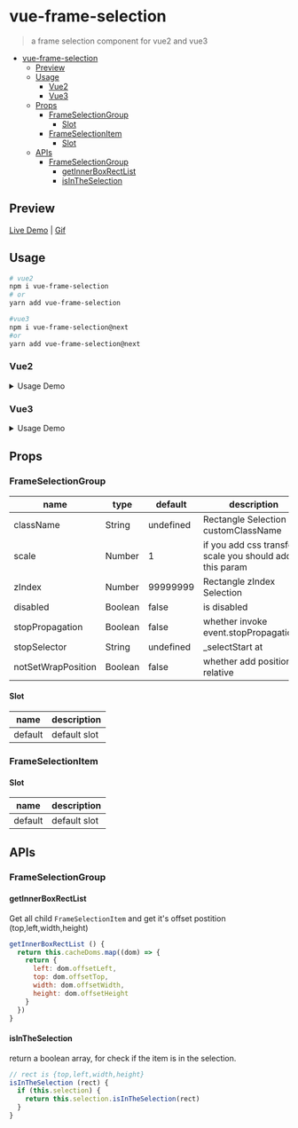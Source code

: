 # vue-frame-selection

> a frame selection component for vue2 and vue3

- [vue-frame-selection](#vue-frame-selection)
  - [Preview](#preview)
  - [Usage](#usage)
    - [Vue2](#vue2)
    - [Vue3](#vue3)
  - [Props](#props)
    - [FrameSelectionGroup](#frameselectiongroup)
      - [Slot](#slot)
    - [FrameSelectionItem](#frameselectionitem)
      - [Slot](#slot-1)
  - [APIs](#apis)
    - [FrameSelectionGroup](#frameselectiongroup-1)
      - [getInnerBoxRectList](#getinnerboxrectlist)
      - [isInTheSelection](#isintheselection)

## Preview

[Live Demo](https://www.icebreaker.top/demos/vue-frame-selection) | [Gif](https://github.com/sonofmagic/universal-vue-library-template/blob/main/apps/vue2/src/components/vue-frame-selection/assets/demo.gif)

## Usage

```sh
# vue2
npm i vue-frame-selection
# or
yarn add vue-frame-selection

#vue3
npm i vue-frame-selection@next
#or
yarn add vue-frame-selection@next
```

### Vue2


<details>
<summary>Usage Demo</summary>

```ts
// demo.vue
import {
  // wrap group
  FrameSelectionGroup,
  // items
  FrameSelectionItem,
  // inner es6 class
  MouseSelection
} from 'vue-frame-selection'

export default {
  components: {
    FrameSelectionGroup,
    FrameSelectionItem
  }
}
```

```html
<FrameSelectionGroup
  ref="selection"
  @mousedown="onMousedown"
  @mousemove="onMousemove"
  @mouseup="onMouseup"
>
  <FrameSelectionItem v-for="(item, idx) in data" :key="item[valueKey]">
    <template>
      <slot
        :selected="
          !item.disabled && (isInTheBoxList[idx] || checkSelected(idx))
        "
        :item="item"
        :index="idx"
      ></slot>
    </template>
  </FrameSelectionItem>
</FrameSelectionGroup>
```

```js
// you can write your own logic
export default {
  name: 'FrameSelection',
  components: {
    FrameSelectionGroup,
    FrameSelectionItem
  },
  props: {
    data: {
      type: [Array],
      default: () => []
    },
    valueKey: {
      type: [String],
      default: 'id'
    }
  },
  data () {
    return {
      // boolean array
      isInTheBoxList: [],
      // each item's offset (top,left,width,height)
      innerBoxRectList: [],
      // selected item index set
      selectedSet: new Set()
    }
  },
  methods: {
    checkSelected (id) {
      return this.selectedSet.has(id)
    },
    onMousedown () {
      this.isClick = true
      this.innerBoxRectList = this.$refs.selection.getInnerBoxRectList()
    },

    onMousemove () {
      this.isClick = false
      this.inBoxSync()
    },
    onMouseup () {
      if (this.isClick) {
        this.inBoxSync()
      }

      this.isInTheBoxList
        .reduce((acc, cur, idx) => {
          if (cur) {
            acc.push(idx)
          }
          return acc
        }, [])
        .forEach((x) => {
          if (!this.data[x].disabled) {
            this.selectedSet.add(x)
          }
        })

      this.isInTheBoxList = []
      this.isClick = false
    },
    inBoxSync () {
      this.isInTheBoxList = this.innerBoxRectList.map((rect) => {
        return this.$refs.selection.isInTheSelection(rect)
      })
    }
  },
  created () {
    this.isClick = false
  }
}
```

Full features See [`demo`](https://github.com/sonofmagic/universal-vue-library-template/blob/main/apps/vue2/src/components/vue-frame-selection/demo/index.vue)

</details>


### Vue3

<details>
<summary>Usage Demo</summary>

```html
<template>
    <div class="p-4">
        <FrameSelectionGroup ref="selection" @mousedown="onMousedown" @mousemove="onMousemove" @mouseup="onMouseup">
            <FrameSelectionItem :key="i" v-for="i in 100 " class="w-10 h-10  inline-block select-none" :class="[
                isSelected(i - 1) ? 'bg-blue-500' : 'bg-gray-500',
            ]"></FrameSelectionItem>
        </FrameSelectionGroup>
    </div>
</template>

<script lang="ts" setup>
import { defineProps, withDefaults, ref } from 'vue'
import { FrameSelectionGroup, FrameSelectionItem }  from 'vue-frame-selection'
import type { PositionSizeMap } from '../src/shared'
let isClick = false

const isInTheBoxListRef = ref<boolean[]>([])

let innerBoxRectList: PositionSizeMap[] = []
const selectedSet = ref<Set<number>>(new Set())

const selection = ref()
interface Props {
    modelValue?: string[]
    valueKey?: string
}
// toRefs(data)
withDefaults(defineProps<Props>(), {
  modelValue: () => [],
  valueKey: 'id'
})

function checkSelected (idx: number) {
  return selectedSet.value.has(idx)
}

function isSelected (idx: number) {
  return (
    isInTheBoxListRef.value[idx] || checkSelected(idx)
  )
}

function inBoxSync () {
  isInTheBoxListRef.value = innerBoxRectList.map((rect) => {
    return selection.value.isInTheSelection(rect)
  })
}
function onMousedown () {
  isClick = true
  innerBoxRectList = selection.value.getInnerBoxRectList()
}

function onMousemove () {
  isClick = false
  inBoxSync()
}
function onMouseup () {
  if (isClick) {
    inBoxSync()
  }
  const sv = selectedSet.value
  isInTheBoxListRef.value
    .reduce<number[]>((acc, cur, idx) => {
      if (cur) {
        acc.push(idx)
      }
      return acc
    }, [])
    .forEach((x) => {
      if (isClick) {
        // toggle
        if (sv.has(x)) {
          sv.delete(x)
        } else {
          sv.add(x)
        }
      } else {
        sv.add(x)
      }
    })

  isInTheBoxListRef.value = []
  isClick = false
}

</script>
```


</details>



## Props

### FrameSelectionGroup

| name               | type    | default   | description                                               |
| ------------------ | ------- | --------- | --------------------------------------------------------- |
| className          | String  | undefined | Rectangle Selection customClassName                       |
| scale              | Number  | 1         | if you add css transform  scale you should add this param |
| zIndex             | Number  | 99999999  | Rectangle  zIndex Selection                               |
| disabled           | Boolean | false     | is disabled                                               |
| stopPropagation    | Boolean | false     | whether invoke event.stopPropagation()                    |
| stopSelector       | String  | undefined | _selectStart  at                                          |
| notSetWrapPosition | Boolean | false     | whether add position: relative                            |

#### Slot

| name    | description  |
| ------- | ------------ |
| default | default slot |

### FrameSelectionItem

#### Slot

| name    | description  |
| ------- | ------------ |
| default | default slot |

## APIs

### FrameSelectionGroup

#### getInnerBoxRectList

Get all child `FrameSelectionItem` and get it's offset postition (top,left,width,height)

```js
getInnerBoxRectList () {
  return this.cacheDoms.map((dom) => {
    return {
      left: dom.offsetLeft,
      top: dom.offsetTop,
      width: dom.offsetWidth,
      height: dom.offsetHeight
    }
  })
}
```

#### isInTheSelection

return a boolean array, for check if the item is in the selection.

```js
// rect is {top,left,width,height}
isInTheSelection (rect) {
  if (this.selection) {
    return this.selection.isInTheSelection(rect)
  }
}
```




